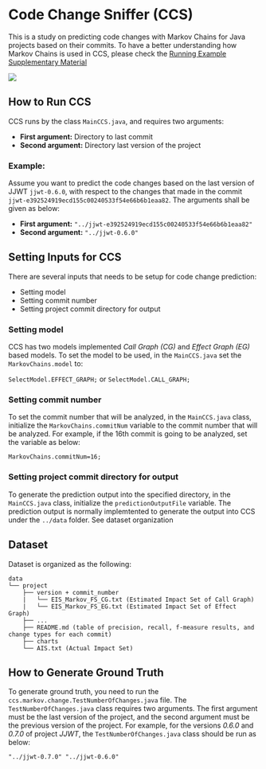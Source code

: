 # Code Change Sniffer (CCS)
This is a study on predicting code changes with Markov Chains for Java projects based on their commits. To have a better understanding how Markov Chains is used in CCS, please check the [Running Example Supplementary Material](/docs/Supplementary_Material__Running_Example_of_Code_Change_Sniffer_Method.pdf)

![](/figures/junit4_prediction_example.png)

## How to Run CCS
CCS runs by the class `MainCCS.java`, and requires two arguments:
* **First argument:** Directory to last commit
* **Second argument:** Directory last version of the project

### Example:
Assume you want to predict the code changes based on the last version of JJWT `jjwt-0.6.0`, with respect to the changes that made in the commit `jjwt-e392524919ecd155c00240533f54e66b6b1eaa82`. The arguments shall be given as below:
* **First argument:** `"../jjwt-e392524919ecd155c00240533f54e66b6b1eaa82"`
* **Second argument:** `"../jjwt-0.6.0"`

## Setting Inputs for CCS
There are several inputs that needs to be setup for code change prediction:
* Setting model
* Setting commit number
* Setting project commit directory for output

### Setting model
CCS has two models implemented *Call Graph (CG)* and *Effect Graph (EG)* based models. To set the model to be used, in the `MainCCS.java` set the `MarkovChains.model` to:

`SelectModel.EFFECT_GRAPH;` or `SelectModel.CALL_GRAPH;`

### Setting commit number
To set the commit number that will be analyzed, in the `MainCCS.java` class, initialize the `MarkovChains.commitNum` variable to the commit number that will be analyzed. For example, if the 16th commit is going to be analyzed, set the variable as below:

`MarkovChains.commitNum=16;`

### Setting project commit directory for output
To generate the prediction output into the specified directory, in the `MainCCS.java` class, initialize the `predictionOutputFile` variable. The prediction output is normally  implemtented to generate the output into CCS under the `../data` folder. See dataset organization

## Dataset
Dataset is organized as the following:

```
data
└── project
    ├── version + commit_number
    |   └── EIS_Markov_FS_CG.txt (Estimated Impact Set of Call Graph)
    |   └── EIS_Markov_FS_EG.txt (Estimated Impact Set of Effect Graph)
    ├── ...
    ├── README.md (table of precision, recall, f-measure results, and change types for each commit)
    ├── charts
    └── AIS.txt (Actual Impact Set)
```

## How to Generate Ground Truth
To generate ground truth, you need to run the `ccs.markov.change.TestNumberOfChanges.java` file. The `TestNumberOfChanges.java` class requires two arguments. The first argument must be the last version of the project, and the second argument must be the previous version of the project. For example, for the versions *0.6.0* and *0.7.0* of project *JJWT*, the `TestNumberOfChanges.java` class should be run as below:

`"../jjwt-0.7.0" "../jjwt-0.6.0"`
